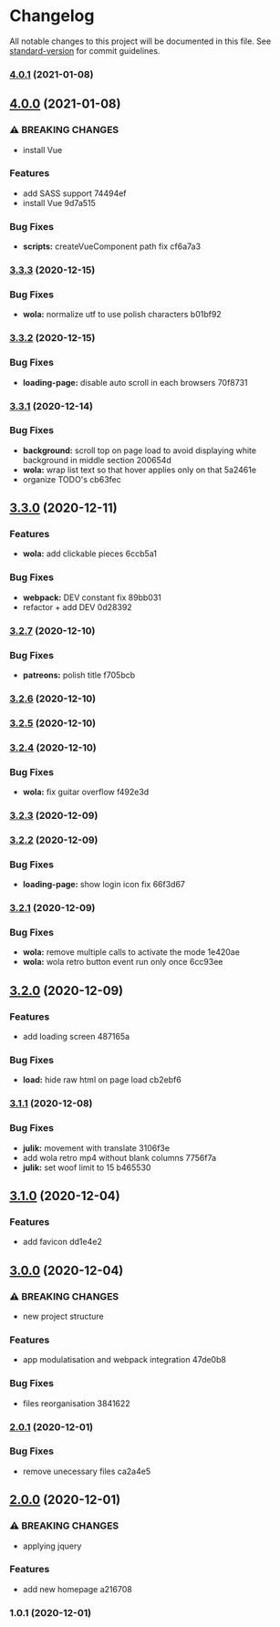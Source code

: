 # Changelog

All notable changes to this project will be documented in this file. See [standard-version](https://github.com/conventional-changelog/standard-version) for commit guidelines.

### [4.0.1](///compare/v4.0.0...v4.0.1) (2021-01-08)

## [4.0.0](///compare/v3.3.3...v4.0.0) (2021-01-08)


### ⚠ BREAKING CHANGES

* install Vue

### Features

* add SASS support 74494ef
* install Vue 9d7a515


### Bug Fixes

* **scripts:** createVueComponent path fix cf6a7a3

### [3.3.3](///compare/v3.3.2...v3.3.3) (2020-12-15)


### Bug Fixes

* **wola:** normalize utf to use polish characters b01bf92

### [3.3.2](///compare/v3.3.1...v3.3.2) (2020-12-15)


### Bug Fixes

* **loading-page:** disable auto scroll in each browsers 70f8731

### [3.3.1](///compare/v3.3.0...v3.3.1) (2020-12-14)


### Bug Fixes

* **background:** scroll top on page load to avoid displaying white background in middle section 200654d
* **wola:** wrap list text so that hover applies only on that 5a2461e
* organize TODO's cb63fec

## [3.3.0](///compare/v3.2.7...v3.3.0) (2020-12-11)


### Features

* **wola:** add clickable pieces 6ccb5a1


### Bug Fixes

* **webpack:** DEV constant fix 89bb031
* refactor + add DEV 0d28392

### [3.2.7](///compare/v3.2.6...v3.2.7) (2020-12-10)


### Bug Fixes

* **patreons:** polish title f705bcb

### [3.2.6](///compare/v3.2.5...v3.2.6) (2020-12-10)

### [3.2.5](///compare/v3.2.4...v3.2.5) (2020-12-10)

### [3.2.4](///compare/v3.2.3...v3.2.4) (2020-12-10)


### Bug Fixes

* **wola:** fix guitar overflow f492e3d

### [3.2.3](///compare/v3.2.2...v3.2.3) (2020-12-09)

### [3.2.2](///compare/v3.2.1...v3.2.2) (2020-12-09)


### Bug Fixes

* **loading-page:** show login icon fix 66f3d67

### [3.2.1](///compare/v3.2.0...v3.2.1) (2020-12-09)


### Bug Fixes

* **wola:** remove multiple calls to activate the mode 1e420ae
* **wola:** wola retro button event run only once 6cc93ee

## [3.2.0](///compare/v3.1.1...v3.2.0) (2020-12-09)


### Features

* add loading screen 487165a


### Bug Fixes

* **load:** hide raw html on page load cb2ebf6

### [3.1.1](///compare/v3.1.0...v3.1.1) (2020-12-08)


### Bug Fixes

* **julik:** movement with translate 3106f3e
* add wola retro mp4 without blank columns 7756f7a
* **julik:** set woof limit to 15 b465530

## [3.1.0](///compare/v3.0.0...v3.1.0) (2020-12-04)


### Features

* add favicon dd1e4e2

## [3.0.0](///compare/v2.0.1...v3.0.0) (2020-12-04)


### ⚠ BREAKING CHANGES

* new project structure

### Features

* app modulatisation and webpack integration 47de0b8


### Bug Fixes

* files reorganisation 3841622

### [2.0.1](///compare/v2.0.0...v2.0.1) (2020-12-01)


### Bug Fixes

* remove unecessary files ca2a4e5

## [2.0.0](///compare/v1.0.1...v2.0.0) (2020-12-01)


### ⚠ BREAKING CHANGES

* applying jquery

### Features

* add new homepage a216708

### 1.0.1 (2020-12-01)
